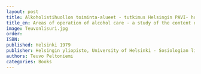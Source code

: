 ```yaml
---
layout: post
title: Alkoholistihuollon toiminta-alueet - tutkimus Helsingin PAVI- huoltotoimiston työn sisällöstä 
title_en: Areas of operation of alcohol care - a study of the content of the work of the PAVI addiction care office in Helsinki
image: Teuvonlisuri.jpg
order:
ISBN:
published: Helsinki 1979
publisher: Helsingin yliopisto, University of Helsinki - Sosiologian lisensiaattitutkimus, Licenciate theses in sosiology.
authors: Teuvo Peltoniemi
categories: Books
---
```


